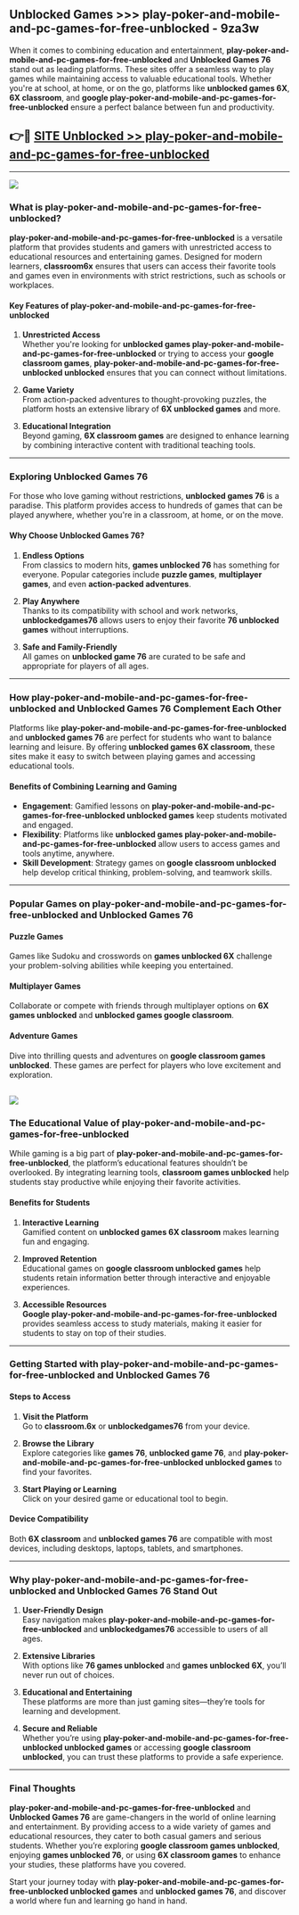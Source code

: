 ## Unblocked Games >>> play-poker-and-mobile-and-pc-games-for-free-unblocked - 9za3w 

When it comes to combining education and entertainment, **play-poker-and-mobile-and-pc-games-for-free-unblocked** and **Unblocked Games 76** stand out as leading platforms. These sites offer a seamless way to play games while maintaining access to valuable educational tools. Whether you're at school, at home, or on the go, platforms like **unblocked games 6X**, **6X classroom**, and **google play-poker-and-mobile-and-pc-games-for-free-unblocked** ensure a perfect balance between fun and productivity.
## 👉🔴 [SITE Unblocked >> play-poker-and-mobile-and-pc-games-for-free-unblocked](http://unblockedgames.edu.pl?title=play-poker-and-mobile-and-pc-games-for-free-unblocked&ref=24J)
---
<a href="http://unblockedgames.edu.pl?title=play-poker-and-mobile-and-pc-games-for-free-unblocked&ref=24J/"><img src="https://github.com/user-attachments/assets/438f12ca-57a4-47a3-8ead-c64da593a1e5"/></a>
### What is play-poker-and-mobile-and-pc-games-for-free-unblocked?  

**play-poker-and-mobile-and-pc-games-for-free-unblocked** is a versatile platform that provides students and gamers with unrestricted access to educational resources and entertaining games. Designed for modern learners, **classroom6x** ensures that users can access their favorite tools and games even in environments with strict restrictions, such as schools or workplaces.  

#### Key Features of play-poker-and-mobile-and-pc-games-for-free-unblocked  

1. **Unrestricted Access**  
   Whether you're looking for **unblocked games play-poker-and-mobile-and-pc-games-for-free-unblocked** or trying to access your **google classroom games**, **play-poker-and-mobile-and-pc-games-for-free-unblocked unblocked** ensures that you can connect without limitations.  

2. **Game Variety**  
   From action-packed adventures to thought-provoking puzzles, the platform hosts an extensive library of **6X unblocked games** and more.  

3. **Educational Integration**  
   Beyond gaming, **6X classroom games** are designed to enhance learning by combining interactive content with traditional teaching tools.  



---

### Exploring Unblocked Games 76  

For those who love gaming without restrictions, **unblocked games 76** is a paradise. This platform provides access to hundreds of games that can be played anywhere, whether you're in a classroom, at home, or on the move.  

#### Why Choose Unblocked Games 76?  

1. **Endless Options**  
   From classics to modern hits, **games unblocked 76** has something for everyone. Popular categories include **puzzle games**, **multiplayer games**, and even **action-packed adventures**.  

2. **Play Anywhere**  
   Thanks to its compatibility with school and work networks, **unblockedgames76** allows users to enjoy their favorite **76 unblocked games** without interruptions.  

3. **Safe and Family-Friendly**  
   All games on **unblocked game 76** are curated to be safe and appropriate for players of all ages.  

---

### How play-poker-and-mobile-and-pc-games-for-free-unblocked and Unblocked Games 76 Complement Each Other  

Platforms like **play-poker-and-mobile-and-pc-games-for-free-unblocked** and **unblocked games 76** are perfect for students who want to balance learning and leisure. By offering **unblocked games 6X classroom**, these sites make it easy to switch between playing games and accessing educational tools.  

#### Benefits of Combining Learning and Gaming  

- **Engagement**: Gamified lessons on **play-poker-and-mobile-and-pc-games-for-free-unblocked unblocked games** keep students motivated and engaged.  
- **Flexibility**: Platforms like **unblocked games play-poker-and-mobile-and-pc-games-for-free-unblocked** allow users to access games and tools anytime, anywhere.  
- **Skill Development**: Strategy games on **google classroom unblocked** help develop critical thinking, problem-solving, and teamwork skills.  

---

### Popular Games on play-poker-and-mobile-and-pc-games-for-free-unblocked and Unblocked Games 76  

#### Puzzle Games  

Games like Sudoku and crosswords on **games unblocked 6X** challenge your problem-solving abilities while keeping you entertained.  

#### Multiplayer Games  

Collaborate or compete with friends through multiplayer options on **6X games unblocked** and **unblocked games google classroom**.  

#### Adventure Games  

Dive into thrilling quests and adventures on **google classroom games unblocked**. These games are perfect for players who love excitement and exploration.  

<a href="http://download.freeplayer.one?title=play-poker-and-mobile-and-pc-games-for-free-unblocked&ref=23D/"><img src="https://github.com/user-attachments/assets/fe0c3e91-c8e1-489c-acf0-e2f614c12fb8"/></a>
---

### The Educational Value of play-poker-and-mobile-and-pc-games-for-free-unblocked  

While gaming is a big part of **play-poker-and-mobile-and-pc-games-for-free-unblocked**, the platform’s educational features shouldn’t be overlooked. By integrating learning tools, **classroom games unblocked** help students stay productive while enjoying their favorite activities.  

#### Benefits for Students  

1. **Interactive Learning**  
   Gamified content on **unblocked games 6X classroom** makes learning fun and engaging.  

2. **Improved Retention**  
   Educational games on **google classroom unblocked games** help students retain information better through interactive and enjoyable experiences.  

3. **Accessible Resources**  
   **Google play-poker-and-mobile-and-pc-games-for-free-unblocked** provides seamless access to study materials, making it easier for students to stay on top of their studies.  

---

### Getting Started with play-poker-and-mobile-and-pc-games-for-free-unblocked and Unblocked Games 76  

#### Steps to Access  

1. **Visit the Platform**  
   Go to **classroom.6x** or **unblockedgames76** from your device.  

2. **Browse the Library**  
   Explore categories like **games 76**, **unblocked game 76**, and **play-poker-and-mobile-and-pc-games-for-free-unblocked unblocked games** to find your favorites.  

3. **Start Playing or Learning**  
   Click on your desired game or educational tool to begin.  

#### Device Compatibility  

Both **6X classroom** and **unblocked games 76** are compatible with most devices, including desktops, laptops, tablets, and smartphones.  

---

### Why play-poker-and-mobile-and-pc-games-for-free-unblocked and Unblocked Games 76 Stand Out  

1. **User-Friendly Design**  
   Easy navigation makes **play-poker-and-mobile-and-pc-games-for-free-unblocked** and **unblockedgames76** accessible to users of all ages.  

2. **Extensive Libraries**  
   With options like **76 games unblocked** and **games unblocked 6X**, you’ll never run out of choices.  

3. **Educational and Entertaining**  
   These platforms are more than just gaming sites—they’re tools for learning and development.  

4. **Secure and Reliable**  
   Whether you’re using **play-poker-and-mobile-and-pc-games-for-free-unblocked unblocked games** or accessing **google classroom unblocked**, you can trust these platforms to provide a safe experience.  

---

### Final Thoughts  

**play-poker-and-mobile-and-pc-games-for-free-unblocked** and **Unblocked Games 76** are game-changers in the world of online learning and entertainment. By providing access to a wide variety of games and educational resources, they cater to both casual gamers and serious students. Whether you’re exploring **google classroom games unblocked**, enjoying **games unblocked 76**, or using **6X classroom games** to enhance your studies, these platforms have you covered.  

Start your journey today with **play-poker-and-mobile-and-pc-games-for-free-unblocked unblocked games** and **unblocked games 76**, and discover a world where fun and learning go hand in hand.  